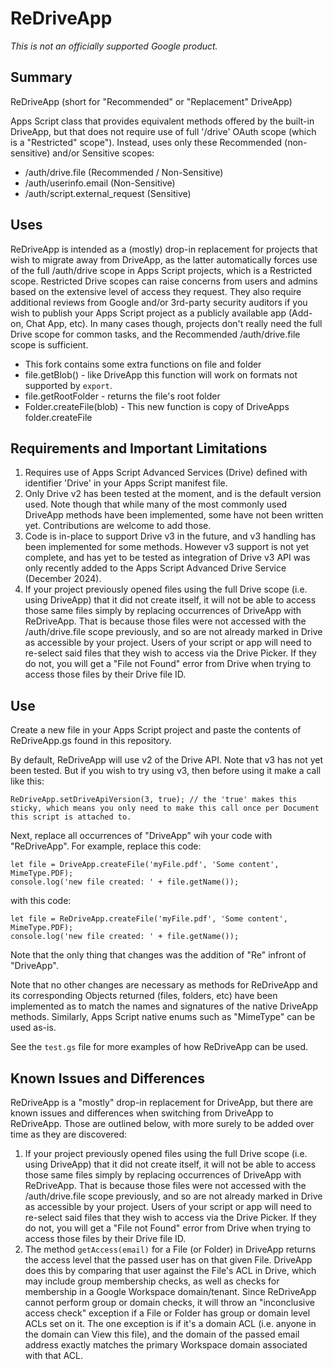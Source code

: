 # ReDriveApp

*This is not an officially supported Google product.*

## Summary
ReDriveApp (short for "Recommended" or "Replacement" DriveApp)

Apps Script class that provides equivalent methods offered by the built-in DriveApp, but that does not require use of full '/drive' OAuth scope (which is a "Restricted" scope"). Instead, uses only these Recommended (non-sensitive) and/or Sensitive scopes:
<ul>
  <li>/auth/drive.file (Recommended / Non-Sensitive)</li>
  <li>/auth/userinfo.email (Non-Sensitive)</li>
  <li>/auth/script.external_request (Sensitive)</li>
</ul>

## Uses
ReDriveApp is intended as a (mostly) drop-in replacement for projects that wish to migrate away from DriveApp, as the latter automatically forces use of the full /auth/drive scope in Apps Script projects, which is a Restricted scope. Restricted Drive scopes can raise concerns from users and admins based on the extensive level of access they request. They also require additional reviews from Google and/or 3rd-party security auditors if you wish to publish your Apps Script project as a publicly available app (Add-on, Chat App, etc). In many cases though, projects don't really need the full Drive scope for common tasks, and the Recommended /auth/drive.file scope is sufficient.

 * This fork contains some extra functions on file and folder
 * file.getBlob() - like DriveApp this function will work on formats not supported by `export`.
 * file.getRootFolder - returns the file's root folder
 * Folder.createFile(blob) - This new function is copy of DriveApps folder.createFile 

## Requirements and Important Limitations
<ol>
<li> Requires use of Apps Script Advanced Services (Drive) defined with identifier 'Drive' in your Apps Script manifest file. </li>

<li>Only Drive v2 has been tested at the moment, and is the default version used. Note though that while many of the most commonly used DriveApp methods have been implemented, some have not been written yet. Contributions are welcome to add those.</li>

<li>Code is in-place to support Drive v3 in the future, and v3 handling has been implemented for some methods. However v3 support is not yet complete, and has yet to be tested as integration of Drive v3 API was only recently added to the Apps Script Advanced Drive Service (December 2024).</li>

<li>If your project previously opened files using the full Drive scope (i.e. using DriveApp) that it did not create itself, it will not be able to access those same files simply by replacing occurrences of DriveApp with ReDriveApp. That is because those files were not accessed with the /auth/drive.file scope previously, and so are not already marked in Drive as accessible by your project. Users of your script or app will need to re-select said files that they wish to access via the Drive Picker. If they do not, you will get a "File not Found" error from Drive when trying to access those files by their Drive file ID.</li>
</ol>


## Use 
Create a new file in your Apps Script project and paste the contents of ReDriveApp.gs found in this repository.

By default, ReDriveApp will use v2 of the Drive API. Note that v3 has not yet been tested. But if you wish to try using v3, then before using it make a call like this:
```
ReDriveApp.setDriveApiVersion(3, true); // the 'true' makes this sticky, which means you only need to make this call once per Document this script is attached to.
```

Next, replace all occurrences of "DriveApp" wih your code with "ReDriveApp". For example, replace this code:

```
let file = DriveApp.createFile('myFile.pdf', 'Some content', MimeType.PDF);
console.log('new file created: ' + file.getName());
```

with this code:
```
let file = ReDriveApp.createFile('myFile.pdf', 'Some content', MimeType.PDF);
console.log('new file created: ' + file.getName());
```

Note that the only thing that changes was the addition of "Re" infront of "DriveApp".

Note that no other changes are necessary as methods for ReDriveApp and its corresponding Objects returned (files, folders, etc) have been implemented as to match the names and signatures of the native DriveApp methods. Similarly, Apps Script native enums such as "MimeType" can be used as-is.

See the <code>test.gs</code> file for more examples of how ReDriveApp can be used.

## Known Issues and Differences
ReDriveApp is a "mostly" drop-in replacement for DriveApp, but there are known issues and differences when switching from DriveApp to ReDriveApp. Those are outlined below, with more surely to be added over time as they are discovered:
<ol>
<li>If your project previously opened files using the full Drive scope (i.e. using DriveApp) that it did not create itself, it will not be able to access those same files simply by replacing occurrences of DriveApp with ReDriveApp. That is because those files were not accessed with the /auth/drive.file scope previously, and so are not already marked in Drive as accessible by your project. Users of your script or app will need to re-select said files that they wish to access via the Drive Picker. If they do not, you will get a "File not Found" error from Drive when trying to access those files by their Drive file ID.</li>

<li>The method <code>getAccess(email)</code> for a File (or Folder) in DriveApp returns the access level that the passed user has on that given File. DriveApp does this by comparing that user against the File's ACL in Drive, which may include group membership checks, as well as checks for membership in a Google Workspace domain/tenant. Since ReDriveApp cannot perform group or domain checks, it will throw an "inconclusive access check" exception if a File or Folder has group or domain level ACLs set on it. The one exception is if it's a domain ACL (i.e. anyone in the domain can View this file), and the domain of the passed email address exactly matches the primary Workspace domain associated with that ACL.</li>
</ol>

 
